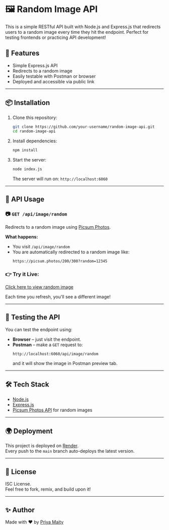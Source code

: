# 🖼️ Random Image API

This is a simple RESTful API built with Node.js and Express.js that redirects users to a random image every time they hit the endpoint. Perfect for testing frontends or practicing API development!

## 🚀 Features

- Simple Express.js API
- Redirects to a random image
- Easily testable with Postman or browser
- Deployed and accessible via public link

---

## 📦 Installation

1. Clone this repository:
   ```bash
   git clone https://github.com/your-username/random-image-api.git
   cd random-image-api
   ```

2. Install dependencies:
   ```bash
   npm install
   ```

3. Start the server:
   ```bash
   node index.js
   ```

   The server will run on: `http://localhost:6060`  

---

## 🔗 API Usage

### 📷 `GET /api/image/random`

Redirects to a random image using [Picsum Photos](https://picsum.photos/).

**What happens:**  
- You visit `/api/image/random`
- You are automatically redirected to a random image like:
  ```
  https://picsum.photos/200/300?random=12345
  ```

### 👉 Try it Live:

[Click here to view random image](https://randomimage-api-7bym.onrender.com/api/image/random)

Each time you refresh, you'll see a different image!

---

## 🧪 Testing the API

You can test the endpoint using:

- **Browser** – just visit the endpoint.
- **Postman** – make a `GET` request to:
  ```
  http://localhost:6060/api/image/random
  ```
  and it will show the image in Postman preview tab.

---

## 🛠️ Tech Stack

- [Node.js](https://nodejs.org/)
- [Express.js](https://expressjs.com/)
- [Picsum Photos API](https://picsum.photos/) for random images

---

## 🌍 Deployment

This project is deployed on [Render](https://render.com/).  
Every push to the `main` branch auto-deploys the latest version.

---

## 📝 License

ISC License.  
Feel free to fork, remix, and build upon it!

---

## ✨ Author

Made with ❤️ by [Priya Maity](https://github.com/PriyaMaity)
